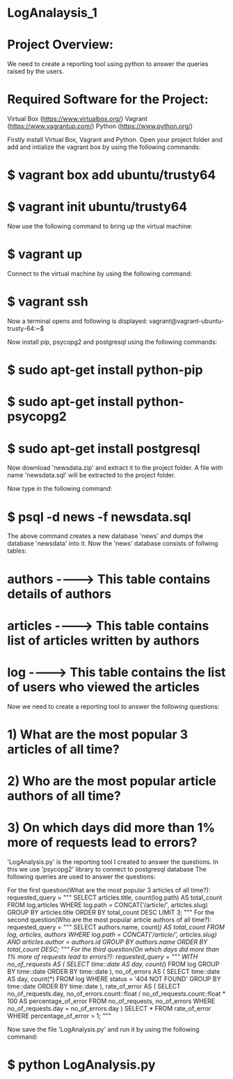 # LogAnalaysis_1

# Project Overview:
We need to create a reporting tool using python to answer the queries raised by the users.

# Required Software for the Project:
Virtual Box (https://www.virtualbox.org/)
Vagrant (https://www.vagrantup.com/)
Python (https://www.python.org/)

Firstly install Virtual Box, Vagrant and Python.
Open your project folder and add and intialize the vagrant box by using the following commands:
# $ vagrant box add ubuntu/trusty64
# $ vagrant init ubuntu/trusty64

Now use the following command to bring up the virtual machine:
# $ vagrant up

Connect to the virtual machine by using the following command:
# $ vagrant ssh

Now a terminal opens and following is displayed:
vagrant@vagrant-ubuntu-trusty-64:~$

Now install pip, psycopg2 and postgresql using the following commands:
# $ sudo apt-get install python-pip
# $ sudo apt-get install python-psycopg2
# $ sudo apt-get install postgresql 

Now download 'newsdata.zip' and extract it to the project folder.
A file with name 'newsdata.sql' will be extracted to the project folder.

Now type in the following command:
# $ psql -d news -f newsdata.sql

The above command creates a new database 'news' and dumps the database 'newsdata' into it.
Now the 'news' database consists of follwing tables:

# authors ----> This table contains details of authors
# articles ----> This table contains list of articles written by authors
# log ----> This table contains the list of users who viewed the articles

Now we need to create a reporting tool to answer the following questions:
# 1) What are the most popular 3 articles of all time?
# 2) Who are the most popular article authors of all time?
# 3) On which days did more than 1% more of requests lead to errors?

'LogAnalysis.py' is the reporting tool I created to answer the questions.
In this we use 'psycopg2' library to connect to postgresql database
The following queries are used to answer the questions:

For the first question(What are the most popular 3 articles of all time?):
requested_query = """
            SELECT articles.title, count(log.path)
            AS total_count
            FROM   log,articles
            WHERE  log.path = CONCAT('/article/', articles.slug)
            GROUP BY articles.title
            ORDER BY total_count DESC
            LIMIT 3;
            """
For the second question(Who are the most popular article authors of all time?):
requested_query = """
            SELECT authors.name, count(*) 
            AS total_count
            FROM   log, articles, authors
            WHERE  log.path = CONCAT('/article/', articles.slug)
            AND articles.author = authors.id
            GROUP BY authors.name
            ORDER BY total_count DESC;
            """
For the third question(On which days did more than 1% more of requests lead to errors?):
requested_query = """
            WITH no_of_requests AS (
                SELECT time::date 
                AS day, 
                count(*) FROM log
                GROUP BY time::date
                ORDER BY time::date
              ), 
              no_of_errors AS (
                SELECT time::date AS day, count(*) FROM log
                WHERE status = '404 NOT FOUND'
                GROUP BY time::date
                ORDER BY time::date
              ),
              rate_of_error AS (
                SELECT no_of_requests.day, no_of_errors.count::float / no_of_requests.count::float * 100
                AS percentage_of_error
                FROM no_of_requests, no_of_errors
                WHERE no_of_requests.day = no_of_errors.day
              )
            SELECT * FROM rate_of_error WHERE percentage_of_error > 1;
    """

Now save the file 'LogAnalysis.py' and run it by using the following command:
# $ python LogAnalysis.py
   

